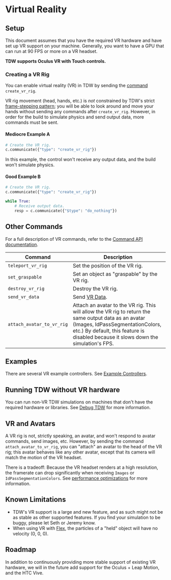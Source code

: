 # Virtual Reality

## Setup

This document assumes that you have the required VR hardware and have set up VR support on your machine. Generally, you want to have a GPU that can run at 90 FPS or more on a VR headset.

**TDW supports Oculus VR with Touch controls.**

### Creating a VR Rig

You can enable virtual reality (VR) in TDW by sending the [command](../api/command_api.md) `create_vr_rig`.

VR rig movement (head, hands, etc.) is _not_ constrained by TDW's strict [frame-stepping pattern](../api/command_api_guide.md); you will be able to look around and move your hands without sending any commands after `create_vr_rig`. However, in order for the build to simulate physics and send output data, more commands must be sent.

#### Mediocre Example A

```python
# Create the VR rig.
c.communicate({"type": "create_vr_rig"})
```

In this example, the control won't receive any output data, and the build won't simulate physics.

#### Good Example B

```python
# Create the VR rig.
c.communicate({"type": "create_vr_rig"})

while True:
    # Receive output data.
    resp = c.communicate({"$type": "do_nothing"})
```

## Other Commands

For a full description of VR commands, refer to the [Command API documentation](../api/command_api.md).

| Command                   | Description                                                  |
| ------------------------- | ------------------------------------------------------------ |
| `teleport_vr_rig`         | Set the position of the VR rig.                              |
| `set_graspable`           | Set an object as "graspable" by the VR rig.                  |
| `destroy_vr_rig`          | Destroy the VR rig.                                          |
| `send_vr_data`            | Send [VR Data](../api/output_data.md).                       |
| `attach_avatar_to_vr_rig` | Attach an avatar to the VR rig. This will allow the VR rig to return the same output data as an avatar (Images, IdPassSegmentationColors, etc.) By default, this feature is disabled because it slows down the simulation's FPS. |

## Examples

There are several VR example controllers. See [Example Controllers](../python/example_controllers.md).

## Running TDW without VR hardware

You can run non-VR TDW simulations on machines that don't have the required hardware or libraries. See [Debug TDW](debug_tdw.md) for more information.

## VR and Avatars

A VR rig is not, strictly speaking, an avatar, and won't respond to avatar commands, send images, etc. However, by sending the command `attach_avatar_to_vr_rig`, you can "attach" an avatar to the head of the VR rig; this avatar behaves like any other avatar, except that its camera will match the motion of the VR headset.

There is a tradeoff: Because the VR headset renders at a high resolution, the framerate can drop significantly when receiving `Images` or `IdPassSegmentationColors`. See [performance optimizations](../benchmark/performance_optimizations.md) for more information.

## Known Limitations

- TDW's VR support is a large and new feature, and as such might not be as stable as other supported features. If you find your simulation to be buggy, please let Seth or Jeremy know.
- When using VR with [Flex](flex.md), the particles of a "held" object will have no velocity (0, 0, 0).

## Roadmap

In addition to continuously providing more stable support of existing VR hardware, we will in the future add support for the Oculus + Leap Motion, and the HTC Vive.